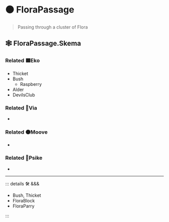# 🟠 <mooves>FloraPassage</mooves>

> Passing through a cluster of Flora

## 🕸 FloraPassage.Skema

### Related 🟩<ekos>Eko</ekos>

- Thicket
- Bush
    - Raspberry
- Alder
- DevilsClub

### Related 🔻<via>Via</via>

-

### Related 🟠<mooves>Moove</mooves>

-

### Related 💜<psike>Psike</psike>

-

---

<!-- =================================================== -->
<!-- =================================================== -->
<!-- =================================================== -->
<!-- =================================================== -->
<!-- =================================================== -->
::: details 🛠 <dev>&&&</dev>

- Bush, Thicket
- FloraBlock
- FloraParry

:::
